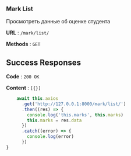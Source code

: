 ### Mark List

Просмотреть данные об оценке студента 

**URL** : `/mark/list/`

**Methods** : `GET`

## Success Responses

**Code** : `200 OK`

**Content** : `[{}]`

```javascript
    await this.axios
      .get('http://127.0.0.1:8000/mark/list/')
      .then((res) => {
        console.log('this.marks', this.marks)
        this.marks = res.data
      })
      .catch((error) => {
        console.log(error)
      })
}
```